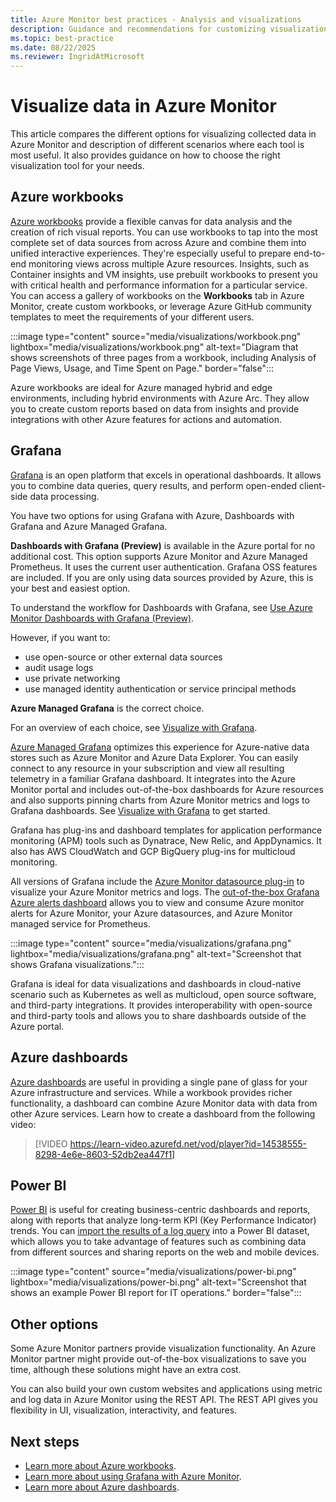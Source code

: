 ```yaml
---
title: Azure Monitor best practices - Analysis and visualizations
description: Guidance and recommendations for customizing visualizations beyond standard analysis features in Azure Monitor.
ms.topic: best-practice
ms.date: 08/22/2025
ms.reviewer: IngridAtMicrosoft
---
```


# Visualize data in Azure Monitor

This article compares the different options for visualizing collected data in Azure Monitor and description of different scenarios where each tool is most useful. It also provides guidance on how to choose the right visualization tool for your needs.

## Azure workbooks

[Azure workbooks](../visualize/workbooks-overview.md) provide a flexible canvas for data analysis and the creation of rich visual reports. You can use workbooks to tap into the most complete set of data sources from across Azure and combine them into unified interactive experiences. They're especially useful to prepare end-to-end monitoring views across multiple Azure resources. Insights, such as Container insights and VM insights, use prebuilt workbooks to present you with critical health and performance information for a particular service. You can access a gallery of workbooks on the **Workbooks** tab in Azure Monitor, create custom workbooks, or leverage Azure GitHub community templates to meet the requirements of your different users.

:::image type="content" source="media/visualizations/workbook.png" lightbox="media/visualizations/workbook.png" alt-text="Diagram that shows screenshots of three pages from a workbook, including Analysis of Page Views, Usage, and Time Spent on Page." border="false":::

Azure workbooks are ideal for Azure managed hybrid and edge environments, including hybrid environments with Azure Arc. They allow you to create custom reports based on data from insights and provide integrations with other Azure features for actions and automation.

## Grafana

[Grafana](https://grafana.com/) is an open platform that excels in operational dashboards. It allows you to combine data queries, query results, and perform open-ended client-side data processing. 

You have two options for using Grafana with Azure, Dashboards with Grafana and Azure Managed Grafana.

**Dashboards with Grafana (Preview)** is available in the Azure portal for no additional cost. This option supports Azure Monitor and Azure Managed Prometheus. It uses the current user authentication. Grafana OSS features are included. If you are only using data sources provided by Azure, this is your best and easiest option.

To understand the workflow for Dashboards with Grafana, see [Use Azure Monitor Dashboards with Grafana (Preview)](visualize-use-grafana-dashboards.md).

However, if you want to: 

- use open-source or other external data sources
- audit usage logs
- use private networking
- use managed identity authentication or service principal methods

**Azure Managed Grafana** is the correct choice.

For an overview of each choice, see [Visualize with Grafana](visualize-grafana-overview.md).

[Azure Managed Grafana](/azure/managed-grafana/overview) optimizes this experience for Azure-native data stores such as Azure Monitor and Azure Data Explorer. You can easily connect to any resource in your subscription and view all resulting telemetry in a familiar Grafana dashboard. It integrates into the Azure Monitor portal and includes out-of-the-box dashboards for Azure resources and also supports pinning charts from Azure Monitor metrics and logs to Grafana dashboards. See [Visualize with Grafana](../visualize/visualize-grafana-overview.md) to get started.

Grafana has plug-ins and dashboard templates for application performance monitoring (APM) tools such as Dynatrace, New Relic, and AppDynamics. It also has AWS CloudWatch and GCP BigQuery plug-ins for multicloud monitoring.

All versions of Grafana include the [Azure Monitor datasource plug-in](../visualize/visualize-grafana-overview.md) to visualize your Azure Monitor metrics and logs. The [out-of-the-box Grafana Azure alerts dashboard](https://grafana.com/grafana/dashboards/15128-azure-alert-consumption/) allows you to view and consume Azure monitor alerts for Azure Monitor, your Azure datasources, and Azure Monitor managed service for Prometheus.

:::image type="content" source="media/visualizations/grafana.png" lightbox="media/visualizations/grafana.png" alt-text="Screenshot that shows Grafana visualizations.":::

Grafana is ideal for data visualizations and dashboards in cloud-native scenario such as Kubernetes as well as multicloud, open source software, and third-party integrations. It provides interoperability with open-source and third-party tools and allows you to share dashboards outside of the Azure portal.

## Azure dashboards

[Azure dashboards](/azure/azure-portal/azure-portal-dashboards) are useful in providing a single pane of glass for your Azure infrastructure and services. While a workbook provides richer functionality, a dashboard can combine Azure Monitor data with data from other Azure services. Learn how to create a dashboard from the following video:

> [!VIDEO https://learn-video.azurefd.net/vod/player?id=14538555-8298-4e6e-8603-52db2ea447f1]


## Power BI

[Power BI](https://powerbi.microsoft.com/documentation/powerbi-service-get-started/) is useful for creating business-centric dashboards and reports, along with reports that analyze long-term KPI (Key Performance Indicator) trends. You can [import the results of a log query](../logs/log-powerbi.md) into a Power BI dataset, which allows you to take advantage of features such as combining data from different sources and sharing reports on the web and mobile devices.

:::image type="content" source="media/visualizations/power-bi.png" lightbox="media/visualizations/power-bi.png" alt-text="Screenshot that shows an example Power BI report for IT operations." border="false":::


## Other options

Some Azure Monitor partners provide visualization functionality. An Azure Monitor partner might provide out-of-the-box visualizations to save you time, although these solutions might have an extra cost.

You can also build your own custom websites and applications using metric and log data in Azure Monitor using the REST API. The REST API gives you flexibility in UI, visualization, interactivity, and features.

## Next steps

* [Learn more about Azure workbooks](./workbooks-overview.md).
* [Learn more about using Grafana with Azure Monitor](./visualize-grafana-overview.md).
* [Learn more about Azure dashboards](./tutorial-logs-dashboards.md).
